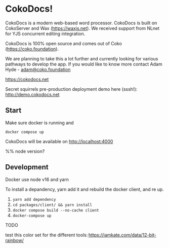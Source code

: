 # CokoDocs!

CokoDocs is a modern web-based word processor. CokoDocs is built on CokoServer and Wax (https://waxjs.net). We received support from NLnet for YJS concurrent editing integration. 

CokoDocs is 100% open source and comes out of Coko (https://coko.foundation).

We are planning to take this a lot further and currently looking for various pathways to develop the app. If you would like to know more contact Adam Hyde - adam@coko.foundation

https://cokodocs.net

Secret squirrels pre-production deployment demo here (sssh!): http://demo.cokodocs.net

## Start

Make sure docker is running and

`docker compose up`

CokoDocs will be available on [http://localhost:4000](http://localhost:4000)

%% node version? 

## Development

Docker use node v16 and yarn

To install a depandency, yarn add it and rebuild the docker client, and re up.

1. `yarn add dependency` 
2. `cd packages/client/ && yarn install`
3. `docker compose build --no-cache client`
4. `docker-compose up`


TODO

test this color set for the different tools: https://iamkate.com/data/12-bit-rainbow/
